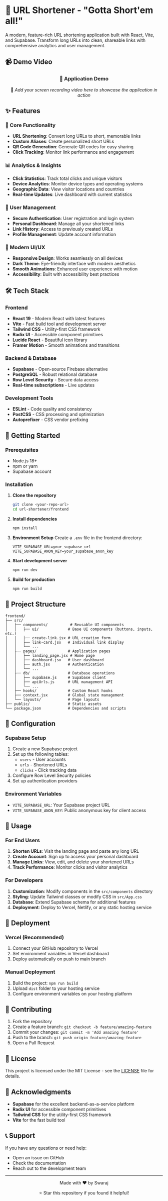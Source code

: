 # 🔗 URL Shortener - "Gotta Short'em all!"

A modern, feature-rich URL shortening application built with React, Vite, and Supabase. Transform long URLs into clean, shareable links with comprehensive analytics and user management.

## 📹 Demo Video

<!-- Add your screen recording video here -->
<div align="center">
  <h3>🎥 Application Demo</h3>
  <p>📱 <em>Add your screen recording video here to showcase the application in action</em></p>
  
  <!-- Video placeholder - replace with your actual video -->
  <!--<div style="background: #f0f0f0; border: 2px dashed #ccc; padding: 40px; border-radius: 8px; margin: 20px 0;">
    <p style="margin: 0; color: #666;">📹 Video Demo Placeholder</p>
    <p style="margin: 5px 0 0 0; font-size: 14px; color: #999;">
      <video >
    </p>
  </div>-->
</div>

## ✨ Features

### 🚀 Core Functionality

- **URL Shortening**: Convert long URLs to short, memorable links
- **Custom Aliases**: Create personalized short URLs
- **QR Code Generation**: Generate QR codes for easy sharing
- **Click Tracking**: Monitor link performance and engagement

### 📊 Analytics & Insights

- **Click Statistics**: Track total clicks and unique visitors
- **Device Analytics**: Monitor device types and operating systems
- **Geographic Data**: View visitor locations and countries
- **Real-time Updates**: Live dashboard with current statistics

### 🔐 User Management

- **Secure Authentication**: User registration and login system
- **Personal Dashboard**: Manage all your shortened links
- **Link History**: Access to previously created URLs
- **Profile Management**: Update account information

### 🎨 Modern UI/UX

- **Responsive Design**: Works seamlessly on all devices
- **Dark Theme**: Eye-friendly interface with modern aesthetics
- **Smooth Animations**: Enhanced user experience with motion
- **Accessibility**: Built with accessibility best practices

## 🛠️ Tech Stack

### Frontend

- **React 19** - Modern React with latest features
- **Vite** - Fast build tool and development server
- **Tailwind CSS** - Utility-first CSS framework
- **Radix UI** - Accessible component primitives
- **Lucide React** - Beautiful icon library
- **Framer Motion** - Smooth animations and transitions

### Backend & Database

- **Supabase** - Open-source Firebase alternative
- **PostgreSQL** - Robust relational database
- **Row Level Security** - Secure data access
- **Real-time subscriptions** - Live updates

### Development Tools

- **ESLint** - Code quality and consistency
- **PostCSS** - CSS processing and optimization
- **Autoprefixer** - CSS vendor prefixing

## 🚀 Getting Started

### Prerequisites

- Node.js 18+
- npm or yarn
- Supabase account

### Installation

1. **Clone the repository**

   ```bash
   git clone <your-repo-url>
   cd url-shortener/frontend
   ```

2. **Install dependencies**

   ```bash
   npm install
   ```

3. **Environment Setup**
   Create a `.env` file in the frontend directory:

   ```env
   VITE_SUPABASE_URL=your_supabase_url
   VITE_SUPABASE_ANON_KEY=your_supabase_anon_key
   ```

4. **Start development server**

   ```bash
   npm run dev
   ```

5. **Build for production**
   ```bash
   npm run build
   ```

## 📁 Project Structure

```
frontend/
├── src/
│   ├── components/          # Reusable UI components
│   │   ├── ui/             # Base UI components (buttons, inputs, etc.)
│   │   ├── create-link.jsx # URL creation form
│   │   ├── link-card.jsx   # Individual link display
│   │   └── ...
│   ├── pages/              # Application pages
│   │   ├── landing_page.jsx # Home page
│   │   ├── dashboard.jsx   # User dashboard
│   │   ├── auth.jsx        # Authentication
│   │   └── ...
│   ├── db/                 # Database operations
│   │   ├── supabase.js     # Supabase client
│   │   ├── apiUrls.js      # URL management API
│   │   └── ...
│   ├── hooks/              # Custom React hooks
│   ├── context.jsx         # Global state management
│   └── layouts/            # Page layouts
├── public/                 # Static assets
└── package.json            # Dependencies and scripts
```

## 🔧 Configuration

### Supabase Setup

1. Create a new Supabase project
2. Set up the following tables:
   - `users` - User accounts
   - `urls` - Shortened URLs
   - `clicks` - Click tracking data
3. Configure Row Level Security policies
4. Set up authentication providers

### Environment Variables

- `VITE_SUPABASE_URL`: Your Supabase project URL
- `VITE_SUPABASE_ANON_KEY`: Public anonymous key for client access

## 📱 Usage

### For End Users

1. **Shorten URLs**: Visit the landing page and paste any long URL
2. **Create Account**: Sign up to access your personal dashboard
3. **Manage Links**: View, edit, and delete your shortened URLs
4. **Track Performance**: Monitor clicks and visitor analytics

### For Developers

1. **Customization**: Modify components in the `src/components` directory
2. **Styling**: Update Tailwind classes or modify CSS in `src/App.css`
3. **Database**: Extend Supabase schema for additional features
4. **Deployment**: Deploy to Vercel, Netlify, or any static hosting service

## 🚀 Deployment

### Vercel (Recommended)

1. Connect your GitHub repository to Vercel
2. Set environment variables in Vercel dashboard
3. Deploy automatically on push to main branch

### Manual Deployment

1. Build the project: `npm run build`
2. Upload `dist` folder to your hosting service
3. Configure environment variables on your hosting platform

## 🤝 Contributing

1. Fork the repository
2. Create a feature branch: `git checkout -b feature/amazing-feature`
3. Commit your changes: `git commit -m 'Add amazing feature'`
4. Push to the branch: `git push origin feature/amazing-feature`
5. Open a Pull Request

## 📄 License

This project is licensed under the MIT License - see the [LICENSE](LICENSE) file for details.

## 🙏 Acknowledgments

- **Supabase** for the excellent backend-as-a-service platform
- **Radix UI** for accessible component primitives
- **Tailwind CSS** for the utility-first CSS framework
- **Vite** for the fast build tool

## 📞 Support

If you have any questions or need help:

- Open an issue on GitHub
- Check the documentation
- Reach out to the development team

---

<div align="center">
  <p>Made with ❤️ by Swaraj</p>
  <p>⭐ Star this repository if you found it helpful!</p>
</div>

